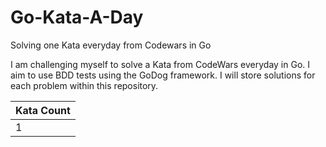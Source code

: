 # Go-Kata-A-Day
Solving one Kata everyday from Codewars in Go


I am challenging myself to solve a Kata from CodeWars everyday in Go. I aim to use BDD tests using the GoDog framework. I will store solutions for each problem within this repository.

| Kata Count |
|------------|
| 1 |
